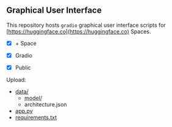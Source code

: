 <br>

## Graphical User Interface

This repository hosts `gradio` graphical user interface scripts for [https://huggingface.co](https://huggingface.co) Spaces.

- [x] &plus; Space
- [x] Gradio
- [x] Public


Upload:

* [data/](.)
  * <abbr title="The model artefacts of the best model.">model/</abbr>
  * architecture.json
* [app.py](.hugging/app.py)
* [requirements.txt](.hugging/requirements.txt)

<br>
<br>

<br>
<br>

<br>
<br>

<br>
<br>
